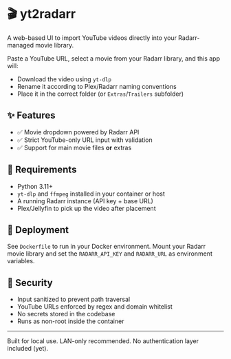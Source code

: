# 🎬 yt2radarr

A web-based UI to import YouTube videos directly into your Radarr-managed movie library.

Paste a YouTube URL, select a movie from your Radarr library, and this app will:
- Download the video using `yt-dlp`
- Rename it according to Plex/Radarr naming conventions
- Place it in the correct folder (or `Extras`/`Trailers` subfolder)

## ✨ Features
- ✅ Movie dropdown powered by Radarr API
- ✅ Strict YouTube-only URL input with validation
- ✅ Support for main movie files **or** extras
  
## 🧱 Requirements
- Python 3.11+
- `yt-dlp` and `ffmpeg` installed in your container or host
- A running Radarr instance (API key + base URL)
- Plex/Jellyfin to pick up the video after placement

## 🚀 Deployment
See `Dockerfile` to run in your Docker environment. Mount your Radarr movie library and set the `RADARR_API_KEY` and `RADARR_URL` as environment variables.

## 🔐 Security
- Input sanitized to prevent path traversal
- YouTube URLs enforced by regex and domain whitelist
- No secrets stored in the codebase
- Runs as non-root inside the container

---

Built for local use. LAN-only recommended. No authentication layer included (yet).
